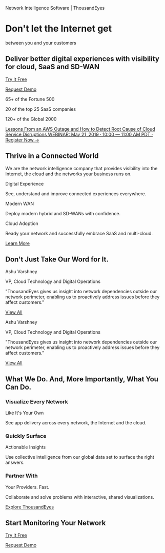 Network Intelligence Software | ThousandEyes

# Don't let the Internet get

between you and your customers

## Deliver better digital experiences with visibility for cloud, SaaS and SD-WAN

 [Try It Free](https://www.thousandeyes.com/signup)

 [Request Demo](https://www.thousandeyes.com/request-demo)

 65+ of the Fortune 500

 20 of the top 25 SaaS companies

 120+ of the Global 2000

 [ Lessons From an AWS Outage and How to Detect Root Cause of Cloud Service Disruptions    WEBINAR: May 21, 2019 · 10:00 — 11:00 AM PDT · Register Now →](https://www.thousandeyes.com/webinars/how-to-detect-root-cause-cloud-service-disruptions)

## Thrive in a Connected World

We are the network intelligence company that provides visibility into
the Internet, the cloud and the networks your business runs on.

Digital Experience

See, understand and improve
connected experiences
everywhere.

Modern WAN

Deploy modern hybrid and
SD-WANs with confidence.

Cloud Adoption

Ready your network and
successfully embrace SaaS
and multi-cloud.

 [Learn More](https://www.thousandeyes.com/network-monitoring)

## Don't Just Take Our Word for It.

Ashu Varshney

VP, Cloud Technology and Digital Operations

"ThousandEyes gives us insight
into network dependencies
outside our network perimeter,
enabling us to proactively address
issues before they affect
customers."

 [View All](https://www.thousandeyes.com/customers)

Ashu Varshney

VP, Cloud Technology and Digital Operations

"ThousandEyes gives us insight
into network dependencies
outside our network perimeter,
enabling us to proactively address
issues before they affect
customers."

 [View All](https://www.thousandeyes.com/customers)

## What We Do. And, More Importantly, What You Can Do.

### Visualize Every Network

Like It's Your Own

See app delivery across every
network, the Internet and the cloud.

### Quickly Surface

Actionable Insights

Use collective intelligence from our global
data set to surface the right answers.

### Partner With

Your Providers. Fast.

Collaborate and solve problems with
interactive, shared visualizations.

 [Explore ThousandEyes](https://www.thousandeyes.com/product/tour/overview)

## Start Monitoring Your Network

 [Try It Free](https://www.thousandeyes.com/signup)

 [Request Demo](https://www.thousandeyes.com/request-demo)